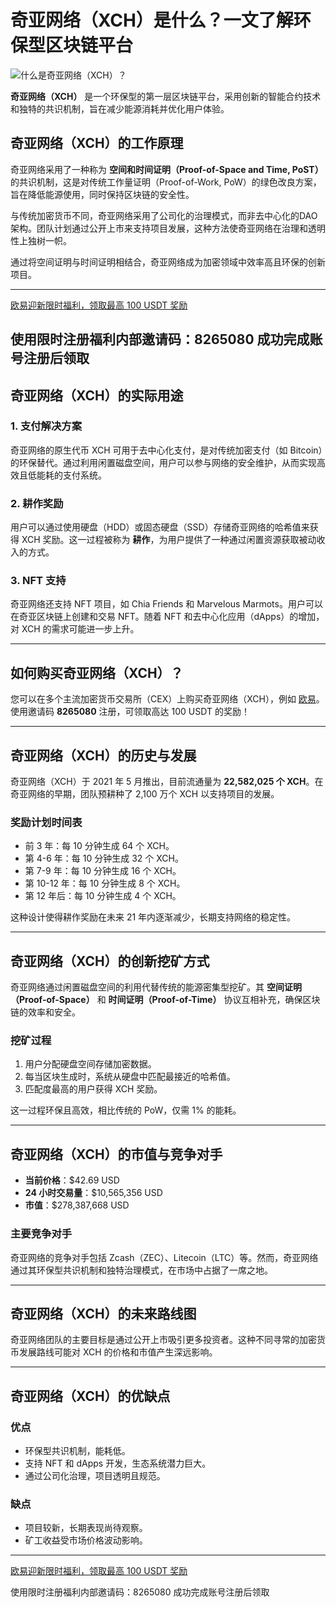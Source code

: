 # 奇亚网络（XCH）是什么？一文了解环保型区块链平台

![什么是奇亚网络（XCH）？](https://coinkickoff.com/wp-content/uploads/chia-network-xch.jpg)

**奇亚网络（XCH）** 是一个环保型的第一层区块链平台，采用创新的智能合约技术和独特的共识机制，旨在减少能源消耗并优化用户体验。





## 奇亚网络（XCH）的工作原理

奇亚网络采用了一种称为 **空间和时间证明（Proof-of-Space and Time, PoST）** 的共识机制，这是对传统工作量证明（Proof-of-Work, PoW）的绿色改良方案，旨在降低能源使用，同时保持区块链的安全性。

与传统加密货币不同，奇亚网络采用了公司化的治理模式，而非去中心化的DAO架构。团队计划通过公开上市来支持项目发展，这种方法使奇亚网络在治理和透明性上独树一帜。

通过将空间证明与时间证明相结合，奇亚网络成为加密领域中效率高且环保的创新项目。

---
[欧易迎新限时福利，领取最高 100 USDT 奖励](https://bit.ly/OKXe)

使用限时注册福利内部邀请码：8265080 成功完成账号注册后领取
---
## 奇亚网络（XCH）的实际用途

### 1. 支付解决方案
奇亚网络的原生代币 XCH 可用于去中心化支付，是对传统加密支付（如 Bitcoin）的环保替代。通过利用闲置磁盘空间，用户可以参与网络的安全维护，从而实现高效且低能耗的支付系统。

### 2. 耕作奖励
用户可以通过使用硬盘（HDD）或固态硬盘（SSD）存储奇亚网络的哈希值来获得 XCH 奖励。这一过程被称为 **耕作**，为用户提供了一种通过闲置资源获取被动收入的方式。

### 3. NFT 支持
奇亚网络还支持 NFT 项目，如 Chia Friends 和 Marvelous Marmots。用户可以在奇亚区块链上创建和交易 NFT。随着 NFT 和去中心化应用（dApps）的增加，对 XCH 的需求可能进一步上升。

---

## 如何购买奇亚网络（XCH）？

您可以在多个主流加密货币交易所（CEX）上购买奇亚网络（XCH），例如 [欧易](https://bit.ly/OKXe)。使用邀请码 **8265080** 注册，可领取高达 100 USDT 的奖励！

---

## 奇亚网络（XCH）的历史与发展

奇亚网络（XCH）于 2021 年 5 月推出，目前流通量为 **22,582,025 个 XCH**。在奇亚网络的早期，团队预耕种了 2,100 万个 XCH 以支持项目的发展。

### 奖励计划时间表
- 前 3 年：每 10 分钟生成 64 个 XCH。
- 第 4-6 年：每 10 分钟生成 32 个 XCH。
- 第 7-9 年：每 10 分钟生成 16 个 XCH。
- 第 10-12 年：每 10 分钟生成 8 个 XCH。
- 第 12 年后：每 10 分钟生成 4 个 XCH。

这种设计使得耕作奖励在未来 21 年内逐渐减少，长期支持网络的稳定性。

---

## 奇亚网络（XCH）的创新挖矿方式

奇亚网络通过闲置磁盘空间的利用代替传统的能源密集型挖矿。其 **空间证明（Proof-of-Space）** 和 **时间证明（Proof-of-Time）** 协议互相补充，确保区块链的效率和安全。

### 挖矿过程
1. 用户分配硬盘空间存储加密数据。
2. 每当区块生成时，系统从硬盘中匹配最接近的哈希值。
3. 匹配度最高的用户获得 XCH 奖励。

这一过程环保且高效，相比传统的 PoW，仅需 1% 的能耗。

---

## 奇亚网络（XCH）的市值与竞争对手

- **当前价格**：$42.69 USD  
- **24 小时交易量**：$10,565,356 USD  
- **市值**：$278,387,668 USD  

### 主要竞争对手
奇亚网络的竞争对手包括 Zcash（ZEC）、Litecoin（LTC）等。然而，奇亚网络通过其环保型共识机制和独特治理模式，在市场中占据了一席之地。

---

## 奇亚网络（XCH）的未来路线图

奇亚网络团队的主要目标是通过公开上市吸引更多投资者。这种不同寻常的加密货币发展路线可能对 XCH 的价格和市值产生深远影响。

---

## 奇亚网络（XCH）的优缺点

### 优点
- 环保型共识机制，能耗低。
- 支持 NFT 和 dApps 开发，生态系统潜力巨大。
- 通过公司化治理，项目透明且规范。

### 缺点
- 项目较新，长期表现尚待观察。
- 矿工收益受市场价格波动影响。

---

[欧易迎新限时福利，领取最高 100 USDT 奖励](https://bit.ly/OKXe)

使用限时注册福利内部邀请码：8265080 成功完成账号注册后领取
